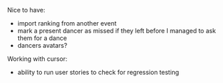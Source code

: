 
Nice to have:
- import ranking from another event
- mark a present dancer as missed if they left before I managed to ask them for a dance
- dancers avatars?

Working with cursor:
- ability to run user stories to check for regression testing
